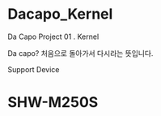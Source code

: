 # Dacapo_Kernel
Da Capo Project 01 . Kernel

Da capo? 처음으로 돌아가서 다시라는 뜻입니다.

Support Device
# SHW-M250S